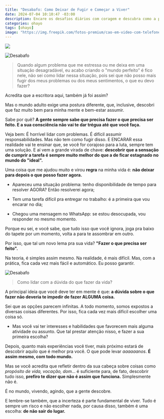 ```yaml
---
title: "Desabafo: Como Deixar de Fugir e Começar a Viver"
date: 2024-07-04 10:10:47 -03:00
description: Encare os desafios diários com coragem e descubra como a prática de resolver problemas na hora pode mudar sua vida para melhor.
categories: ohayo
tags: [ohayo]
image: "https://img.freepik.com/fotos-premium/cao-em-video-com-telefone-gerado-pela-ia_268835-8766.jpg?w=996"
---
```



![](https://img.freepik.com/fotos-premium/cao-em-video-com-telefone-gerado-pela-ia_268835-8766.jpg?w=996)


![Desabafo](https://cdn.jsdelivr.net/gh/geanramos/files/img/desabafo.png)
> Quando algum problema que me estressa ou me deixa em uma situação
> desagradável, eu acabo criando o "mundo perfeito" é fico nele, não sei
> como lidar nessa situação, pois sei que não posso mais fugir dos meus
> problemas ou dos meus sentimentos, o que eu devo fazer?

Acredita que a escritora aqui, também já foi assim?

Mas o mundo adulto exige uma postura diferente, que, inclusive, descobri que faz muito bem para minha mente e bem-estar assumir.

Sabe por quê?  **A gente sempre sabe que precisa fazer o que precisa ser feito. E a sua consciência não vai te dar trégua até que você faça.**

Veja bem: É horrível lidar com problemas. É difícil assumir responsabilidades. Mas não tem como fugir disso. E ENCARAR essa realidade vai te ensinar que, se você for corajoso para a luta, sempre tem uma solução. E aí vem a grande virada de chave:  **descobrir que a sensação de cumprir a tarefa é sempre muito melhor do que a de ficar estagnado no mundo do "ideal".**

Uma coisa que me ajudou muito e virou  **regra**  na minha vida é:  **não deixar para depois o que posso fazer agora.**

-   Apareceu uma situação problema: tenho disponibilidade de tempo para resolver AGORA? Então resolverei agora;
    
-   Tem uma tarefa difícil pra entregar no trabalho: é a primeira que vou encarar no dia;
    
-   Chegou uma mensagem no WhatsApp: se estou desocupada, vou responder no mesmo momento.
    

Porque eu sei, e você sabe, que tudo isso que você ignora, joga pra baixo do tapete por um momento, volta a para te assombrar em outro.

Por isso, que tal um novo lema pra sua vida?  **"Fazer o que precisa ser feito".**

Na teoria, é simples assim mesmo. Na realidade, é mais difícil. Mas, com a prática, fica cada vez mais fácil e automático. Eu posso garantir.

![Desabafo](https://cdn.jsdelivr.net/gh/geanramos/files/img/desabafo.png)

> Como lidar com a dúvida do que fazer da vida?

A principal ideia que você deve ter em mente é que:  **a dúvida sobre o que fazer não deveria te impedir de fazer ALGUMA coisa.**

Sei que as opções parecem infinitas. A todo momento, somos expostos a diversas coisas diferentes. Por isso, fica cada vez mais difícil escolher uma coisa só.

-   Mas você vai ter interesses e habilidades que favorecem mais alguma atividade ou assunto. Que tal prestar atenção nisso, e fazer a sua primeira escolha?
    

Depois, quanto mais experiências você tiver, mais próximo estará de descobrir aquilo que é melhor pra você. O que pode levar  _aaaaaanos_.  **É assim mesmo, com todo mundo.**

Mas se você acredita que refletir dentro da sua cabeça sobre coisas como  _propósito de vida, vocação, dom_… é suficiente para, de fato, descobrir tudo isso,  **prefiro te dizer que não é assim que funciona.**  Simplesmente não é.

É no mundo, vivendo, agindo, que a gente descobre.

E lembre-se também, que a incerteza é parte fundamental de viver. Tudo é sempre um risco e não escolher nada, por causa disso, também é uma escolha:  **de não sair do lugar.**